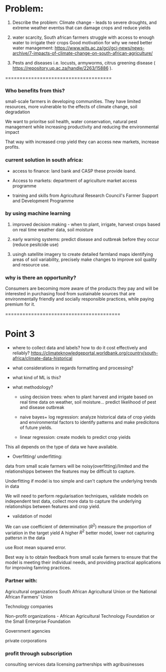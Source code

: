 # Problem:

1) Describe the problem:
Climate change - leads to severe droughts, and extreme weather eventss that can damage crops and reduce yields

2) water scarcity, South african farmers struggle with access to enough water to irrigate their crops
Good motivation for why we need better water management: https://www.wits.ac.za/gci/gci-news/news-archive/7-impacts-of-climate-change-on-south-african-agriculture/

3) Pests and diseases i.e. locusts, armyworms, citrus greening disease ( https://repository.up.ac.za/handle/2263/15886 ).

=====================================
### Who benefits from this?
small-scale farmers in developing communities. They have limited resources, more vulnerable to the effects of climate change, soil degradation


We want to prioritse soil health, water conservation, natural pest management  while increasing productivity and reducing the environmental impact

That way with increased crop yield they can access new markets, increase profits.



### current solution in south africa:
- access to finance: land bank and CASP these provide loand.

- Access to markets: department of agriculture market access programme
- training and skills from Agricultural Research Council's Farmer Support and Development Programme


### by using machine learning
1) improved decision making - when to plant, irrigate, harvest crops based on real time weather data, soil moisture

2) early warning systems: predict disease and outbreak before they occur (reduce pesitcide use)

3) usingh satellite imagery to create detailed farmland maps identifying areas of soil variability, precisely make changes to improve soil quality and resource use.

### why is there an opportunity?
Consumers are becoming more aware of the products they pay and will be interested in purchasing food from sustainable sources that are environmentally friendly and socially responsible practices, while paying premium for it. 


========================================

# Point 3
- where to collect data and labels? how to do it cost effectively and reliably?
https://climateknowledgeportal.worldbank.org/country/south-africa/climate-data-historical

- what considerations in regards formatting and processing?


- what kind of ML is this?

- what methodology?
    - using decision trees: when to plant harvest and irrigate based on real time data on weather, soil moisture... predict likelihood of pest and disease outbreak

    - naive bayes+ log regression:  analyze historical data of crop yields and environmental factors to identify patterns and make predicitons of future yields. 

    - linear regression: create models to predict crop yields 

This all depends on the type of data we have available.
- Overfitting/ underfitting:

data from small scale farmers will be noisy(overfitting)/limited and the relationshipps between the features may be difficult to capture.

Underfitting if model is too simple and can't capture the underlying trends in data

We will need to perform regularisation techniques, validate models on independent test data, collect more data to capture the underlying relationships between features and crop yield.

- validation of model

We can use coefficient of determination  ($R^2$) measure the proportion of variation in the target yield  A higher $R^2$ better model, lower not capturing pattersn in the data

use Root mean squared error.


Best way is to obtain feedback from small scale farmers to ensure that the model is meeting their individual needs, and providing practical applications for improving famring practices.

### Partner with:

Agricultural organizations
South African Agricultural Union or the National African Farmers' Union

Technology companies

Non-profit organizations - African Agricultural Technology Foundation or the Small Enterprise Foundation 

Government agencies

private corporations 


### profit through subscription
consulting services
data licensing
partnerships with agribusinesses